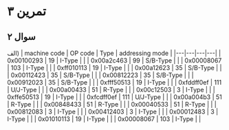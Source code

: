
# تمرین ۳


## سوال ۲
الف)
| machine code | OP code | Type | addressing mode |
|---|---|---|---|
| 0x00100293 | 19 | I-Type |  |
| 0x00a2c463 | 99 | S/B-Type |  |
| 0x00008067 | 103 | I-Type |  |
| 0xff010113 | 19 | I-Type |  |
| 0x00a12623 | 35 | S/B-Type |  |
| 0x00112423 | 35 | S/B-Type |  |
| 0x00812223 | 35 | S/B-Type |  |
| 0x00912023 | 35 | S/B-Type |  |
| 0xfff50513 | 19 | I-Type |  |
| 0xfddff0ef | 111 | U/J-Type |  |
| 0x00a00433 | 51 | R-Type |  |
| 0x00c12503 | 3 | I-Type |  |
| 0xffe50513 | 19 | I-Type |  |
| 0xfcdff0ef | 111 | U/J-Type |  |
| 0x00a004b3 | 51 | R-Type |  |
| 0x00848433 | 51 | R-Type |  |
| 0x00040533 | 51 | R-Type |  |
| 0x00812083 | 3 | I-Type |  |
| 0x00412403 | 3 | I-Type |  |
| 0x00012483 | 3 | I-Type |  |
| 0x01010113 | 19 | I-Type |  |
| 0x00008067 | 103 | I-Type |  |
